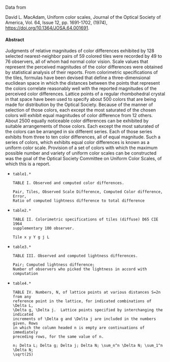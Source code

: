 Data from

David L. MacAdam,
Uniform color scales,
Journal of the Optical Society of America, Vol. 64, Issue 12, pp. 1691-1702,
(1974),
<https://doi.org/10.1364/JOSA.64.001691>.

#### Abstract

Judgments of relative magnitudes of color differences exhibited by 128 selected
nearest-neighbor pairs of 59 colored tiles were recorded by 49 to 76 observers,
all of whom had normal color vision. Scale values that represent the perceived
magnitudes of the color differences were obtained by statistical analysis of
their reports. From colorimetric specifications of the tiles, formulas have
been devised that define a three-dimensional euclidean space in which the
distances between the points that represent the colors correlate reasonably
well with the reported magnitudes of the perceived color differences. Lattice
points of a regular rhombohedral crystal in that space have been used to
specify about 500 colors that are being made for distribution by the Optical
Society. Because of the manner of selection of those colors, each except the
most saturated of the chosen colors will exhibit equal magnitudes of color
difference from 12 others. About 2500 equally noticeable color differences can
be exhibited by suitable arrangements of those colors. Each except the most
saturated of the colors can be arranged in six different series. Each of those
series exhibits from three to ten color differences, all of equal magnitude.
Such a series of colors, which exhibits equal color differences is known as a
uniform color scale. Provision of a set of colors with which the maximum
possible number and variety of uniform color scales can be constructed was the
goal of the Optical Society Committee on Uniform Color Scales, of which this is
a report.

- `table1.*`

  ```
  TABLE I. Observed and computed color differences.

  Pair, Tiles, Observed Scale Difference, Computed Color difference, Error,
  Ratio of computed lightness difference to total difference
  ```

- `table2.*`

  ```
  TABLE II. Colorimetric specifications of tiles (diffuse) D65 CIE 1964
  supplementary 100 observer.

  Tile x y Y g j L
  ```

- `table3.*`

  ```
  TABLE III. Observed and computed lightness differences.

  Pair; Computed lightness difference;
  Number of observers who picked the lightness in accord with computation
  ```

- `table4.*`

  ```
  TABLE IV. Numbers, N, of lattice points at various distances S=2n from any
  reference point in the lattice, for indicated combinations of \Delta L,
  \Delta g, \Delta j.  Lattice points specified by interchanging the indicated
  increments of \Delta g and \Delta j are included in the numbers given. Rows
  in which the column headed n is empty are continuations of immediately
  preceding rows, for the same value of n.

  n; Delta L; Delta g; Delta j; Delta N; \sum_n^n \Delta N; \sum_1^n \Delta N;
  \sqrt(2S)
  ```
